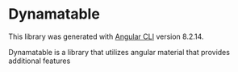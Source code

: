 # Dynamatable

This library was generated with [Angular CLI](https://github.com/angular/angular-cli) version 8.2.14.


Dynamatable is a library that utilizes angular material that provides additional features

